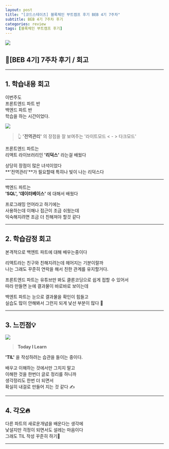 ```yaml
---
layout: post
title: "[코드스테이츠] 블록체인 부트캠프 후기 BEB 4기 7주차"
subtitle: BEB 4기 7주차 후기
categories: review
tags: [블록체인 부트캠프 후기]
---
```


![](https://velog.velcdn.com/images/-__-/post/f8356d11-ea65-4a0c-b03c-ecde9d118a6a/image.png)

## 💎[BEB 4기] 7주차 후기 / 회고

<hr>

## 1. 학습내용 회고

이번주도 <br>
프론트엔드 파트 반<br>
백엔드 파트 반<br>
학습을 하는 시간이었다.

![](https://velog.velcdn.com/images/-__-/post/3e80eb30-6912-46f0-8e06-37861e62f509/image.png)

> 👆 **'전역관리'** 의 장점을 잘 보여주는 '라이트모드 < - > 다크모드'

프론트엔드 파트는<br>
리액트 라이브러리인 **'리덕스'** 라는걸 배웠다

상당히 장점이 많은 녀석이었다<br>
**'전역관리'**가 필요할때 특히나 빛이 나는 리덕스다

<hr>

백엔드 파트는<br>
**'SQL', '데이터베이스'** 에 대해서 배웠다

프로그래밍 언어라고 하기에는 <br>
사용하는데 이해나 접근이 조금 쉬웠는데<br>
익숙해지려면 조금 더 친해져야 할것 같다

<hr>

## 2. 학습감정 회고

본격적으로 백엔트 파트에 대해 배우는중이다

리액트라는 친구와 친해지려는데 헤어지는 기분이랄까<br>
나는 그래도 꾸준히 연락을 해서 친한 관계를 유지할거다.

프론트엔드 파트는 유튜브만 봐도 클론코딩으로 쉽게 접할 수 있어서<br>
따라 만들면 눈에 결과물이 바로바로 보이는데

백엔트 파트는 눈으로 결과물을 확인이 힘들고<br>
실습도 많이 안해봐서 그런지 되게 낯선 부분이 많다 👀

<hr>

## 3. 느낀점💡

![](https://velog.velcdn.com/images/-__-/post/b5c60913-ef0b-440c-9a77-48046ecbd582/image.png)

> **Today I Learn**

**'TIL'** 을 작성하려는 습관을 들이는 중이다.

배우고 이해하는 것에서만 그치지 말고 <br>
이해한 것을 한번더 글로 정리를 하니까<br>
생각정리도 한번 더 되면서 <br>
확실히 내걸로 만들어 지는 것 같다 ✍

<hr>

## 4. 각오🔥

다른 파트의 새로운개념을 배운다는 생각에 <br>
낯설지만 걱정이 되면서도 설레는 마음이다<br>
그래도 TIL 작성 꾸준히 하기💪

---
